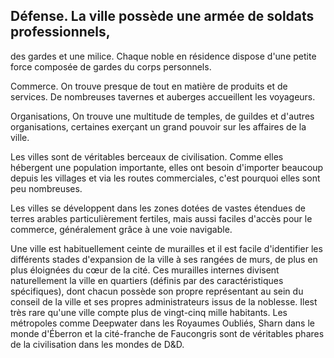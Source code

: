 ## Défense. La ville possède une armée de soldats professionnels,

des gardes et une milice. Chaque noble en résidence dispose
d'une petite force composée de gardes du corps personnels.

Commerce. On trouve presque de tout en matière de
produits et de services. De nombreuses tavernes et
auberges accueillent les voyageurs.

Organisations, On trouve une multitude de temples, de
guildes et d'autres organisations, certaines exerçant un
grand pouvoir sur les affaires de la ville.

Les villes sont de véritables berceaux de civilisation. Comme
elles hébergent une population importante, elles ont besoin
d'importer beaucoup depuis les villages et via les routes
commerciales, c'est pourquoi elles sont peu nombreuses.

Les villes se développent dans les zones dotées de vastes
étendues de terres arables particulièrement fertiles, mais
aussi faciles d'accès pour le commerce, généralement grâce
à une voie navigable.

Une ville est habituellement ceinte de murailles et il est
facile d'identifier les différents stades d'expansion de la ville à
ses rangées de murs, de plus en plus éloignées du cœur de la
cité. Ces murailles internes divisent naturellement la ville en
quartiers (définis par des caractéristiques spécifiques), dont
chacun possède son propre représentant au sein du conseil
de la ville et ses propres administrateurs issus de la noblesse.
Ilest très rare qu'une ville compte plus de vingt-cinq mille
habitants. Les métropoles comme Deepwater dans les
Royaumes Oubliés, Sharn dans le monde d'Éberron et la
cité-franche de Faucongris sont de véritables phares de la
civilisation dans les mondes de D&D.
